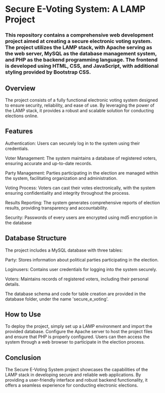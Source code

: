 # Secure E-Voting System: A LAMP Project


### This repository contains a comprehensive web development project aimed at creating a secure electronic voting system. The project utilizes the LAMP stack, with Apache serving as the web server, MySQL as the database management system, and PHP as the backend programming language. The frontend is developed using HTML, CSS, and JavaScript, with additional styling provided by Bootstrap CSS.


## Overview

The project consists of a fully functional electronic voting system designed to ensure security, reliability, and ease of use. By leveraging the power of the LAMP stack, it provides a robust and scalable solution for conducting elections online.



## Features


Authentication: Users can securely log in to the system using their credentials.

Voter Management: The system maintains a database of registered voters, ensuring accurate and up-to-date records.

Party Management: Parties participating in the election are managed within the system, facilitating organization and administration.

Voting Process: Voters can cast their votes electronically, with the system ensuring confidentiality and integrity throughout the process.

Results Reporting: The system generates comprehensive reports of election results, providing transparency and accountability.

Security: Passwords of every users are encrypted using md5 encryption in the database


##  Database Structure


The project includes a MySQL database with three tables:


Party: Stores information about political parties participating in the election.

Loginusers: Contains user credentials for logging into the system securely.

Voters: Maintains records of registered voters, including their personal details.

The database schema and code for table creation are provided in the database folder, under the name 'secure_e_voting'.


## How to Use

To deploy the project, simply set up a LAMP environment and import the provided database. Configure the Apache server to host the project files and ensure that PHP is properly configured. Users can then access the system through a web browser to participate in the election process.

## Conclusion


The Secure E-Voting System project showcases the capabilities of the LAMP stack in developing secure and reliable web applications. By providing a user-friendly interface and robust backend functionality, it offers a seamless experience for conducting electronic elections.
